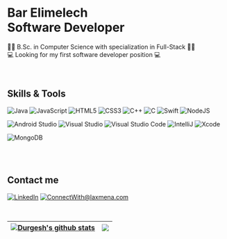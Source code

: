 
###

# Bar Elimelech <br /> Software Developer


👩‍🎓 B.Sc. in Computer Science with specialization in Full-Stack 👩‍🎓 <br />
💻 Looking for my first software developer position 💻 <br />
  </br>
  </br>

## Skills & Tools <br />
  
  ![Java](https://img.shields.io/badge/-Java-5B5B5B?style=for-the-badge&logo=Java)
  ![JavaScript](https://img.shields.io/badge/-JavaScript-F7DF1E?style=for-the-badge&logo=javascript&logoColor=white)
  ![HTML5](https://img.shields.io/badge/-HTML5-E34F26?style=for-the-badge&logo=html5&logoColor=white)
  ![CSS3](https://img.shields.io/badge/-CSS3-1572B6?style=for-the-badge&logo=css3)
  ![C++](https://img.shields.io/badge/-C++-00599C?style=for-the-badge&logo=cplusplus)
  ![C](https://img.shields.io/badge/-C-A8B9CC?style=for-the-badge&logo=C&logoColor=white)
  ![Swift](https://img.shields.io/badge/-Swift-F05138?style=for-the-badge&logo=Swift&logoColor=white)
  ![NodeJS](https://img.shields.io/badge/-node.js-339933?style=for-the-badge&logo=node.js&logoColor=white)
  </br>
  
  ![Android Studio](https://img.shields.io/badge/-Android%20Studio-3DDC84?style=for-the-badge&logo=Android%20Studio&logoColor=white)
  ![Visual Studio](https://img.shields.io/badge/-Visual%20Studio-5C2D91?style=for-the-badge&logo=Visual%20Studio)
  ![Visual Studio Code](https://img.shields.io/badge/-Visual%20Studio%20Code-007ACC?style=for-the-badge&logo=Visual%20Studio%20Code)
  ![IntelliJ](https://img.shields.io/badge/-IntelliJIDEA-000000?style=for-the-badge&logo=intellijidea)
  ![Xcode](https://img.shields.io/badge/-xcode-147EFB?style=for-the-badge&logo=xcode&logoColor=white)

  ![MongoDB](https://img.shields.io/badge/-MongoDB-47A248?style=for-the-badge&logo=MongoDB&logoColor=white)

  </br>
  </br>


## Contact me

<a href="https://www.linkedin.com/in/bar-elimelech/">![LinkedIn](https://img.shields.io/badge/LinkedIn-0077B5?style=for-the-badge&logo=linkedin&logoColor=white)</a> <a href="mailto:barelimelech01@gmail.com">![ConnectWith@laxmena.com](https://img.shields.io/badge/Gmail-D14836?style=for-the-badge&logo=gmail&logoColor=white)</a> 

  </br>

<!--

[![Top Langs](https://github-readme-stats.vercel.app/api/top-langs/?username=barelimelech&layout=compact)](https://github.com/anuraghazra/github-readme-stats)
![Bar's GitHub stats](https://github-readme-stats.vercel.app/api?username=barelimelech&show_icons=true)
-->

| <a href="https://github.com/anuraghazra/github-readme-stats"><img align="center" src="https://github-readme-stats.vercel.app/api?username=barelimelech&show_icons=true&include_all_commits=true&theme=buefy&hide_border=true" alt="Durgesh's github stats" /></a> | <a href="https://github.com/anuraghazra/github-readme-stats"><img align="center" src="https://github-readme-stats.vercel.app/api/top-langs/?username=barelimelech&layout=compact&theme=buefy&hide_border=true" /></a> |
| ------------- | ------------- |


